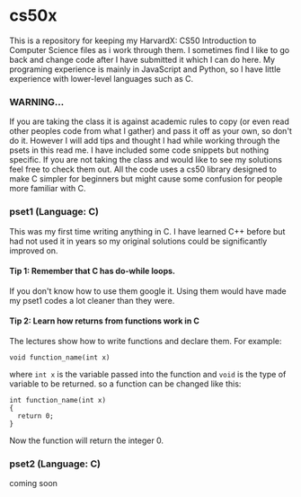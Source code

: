 # cs50x
This is a repository for keeping my HarvardX: CS50 Introduction to Computer Science files as i work through them.
I sometimes find I like to go back and change code after I have submitted it which I can do here. My programing experience is mainly in JavaScript and Python, so I have little experience with lower-level languages such as C.

### WARNING...
If you are taking the class it is against academic rules to copy (or even read other peoples code from what I gather)
and pass it off as your own, so don't do it. However I will add tips and thought I had while working through the psets
in this read me. I have included some code snippets but nothing specific. If you are not taking the class and would
like to see my solutions feel free to check them out. All the code uses a cs50 library designed to make C simpler for
beginners but might cause some confusion for people more familiar with C.

### pset1 (Language: C)
This was my first time writing anything in C. I have learned C++ before but had not used it in years so my original solutions
could be significantly improved on.
#### Tip 1: Remember that C has do-while loops.
If you don't know how to use them google it. Using them would have made my pset1 codes a lot cleaner than they were.
#### Tip 2: Learn how returns from functions work in C
The lectures show how to write functions and declare them.
For example:
```
void function_name(int x)
```
where `int x` is the variable passed into the function and `void` is the type of variable to be returned. so a function can be changed like this:
```
int function_name(int x)
{
  return 0;
}
```
Now the function will return the integer 0.

### pset2 (Language: C)
coming soon
